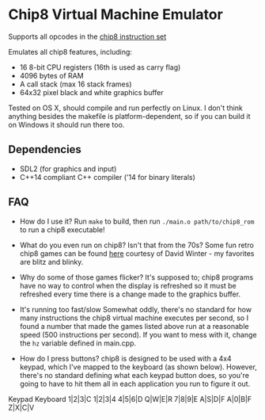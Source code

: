 # Chip8 Virtual Machine Emulator

Supports all opcodes in the [chip8 instruction set](https://en.wikipedia.org/wiki/CHIP-8#Opcode_table)

Emulates all chip8 features, including:
+ 16 8-bit CPU registers (16th is used as carry flag)
+ 4096 bytes of RAM
+ A call stack (max 16 stack frames)
+ 64x32 pixel black and white graphics buffer

Tested on OS X, should compile and run perfectly on Linux. I don't think anything besides the makefile is platform-dependent, so if you can build it on Windows it should run there too.


## Dependencies
+ SDL2 (for graphics and input)
+ C++14 compliant C++ compiler ('14 for binary literals)


## FAQ

- How do I use it?
Run `make` to build, then run `./main.o path/to/chip8_rom` to run a chip8 executable!

- What do you even run on chip8? Isn't that from the 70s?
Some fun retro chip8 games can be found [here](http://www.pong-story.com/chip8/) courtesy of David Winter - my favorites are blitz and blinky.

- Why do some of those games flicker?
It's supposed to; chip8 programs have no way to control when the display is refreshed so it must be refreshed every time there is a change made to the graphics buffer.

- It's running too fast/slow
Somewhat oddly, there's no standard for how many instructions the chip8 virtual machine executes per second, so I found a number that made the games listed above run at a reasonable speed (500 instructions per second). If you want to mess with it, change the `hz` variable defined in main.cpp.

- How do I press buttons?
chip8 is designed to be used with a 4x4 keypad, which I've mapped to the keyboard (as shown below). However, there's no standard defining what each keypad button does, so you're going to have to hit them all in each application you run to figure it out.

Keypad                 Keyboard
1|2|3|C                1|2|3|4
4|5|6|D                Q|W|E|R
7|8|9|E                A|S|D|F
A|0|B|F                Z|X|C|V
